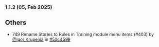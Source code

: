 ### 1.1.2 (05, Feb 2025)
## Others
- 749 Rename Stories to Rules in Training module menu items (#403) by [<u>@Igor Krupenja</u>](https://www.github.com/IgorKrupenja) in [#50c4599](https://github.com/buerokratt/Service-Module/commit/50c4599)
